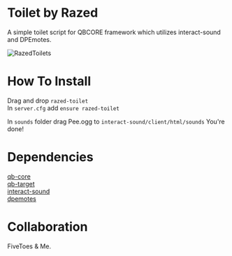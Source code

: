 # Toilet by Razed
A simple toilet script for QBCORE framework which utilizes interact-sound and DPEmotes.

![RazedToilets](https://user-images.githubusercontent.com/91488137/197047311-76a093e1-1586-474a-a2ce-190b9805a498.png)

# How To Install
Drag and drop `razed-toilet`\
In `server.cfg` add `ensure razed-toilet`

In `sounds` folder drag Pee.ogg to `interact-sound/client/html/sounds`
You're done!

# Dependencies
[qb-core](https://github.com/qbcore-framework/qb-core)\
[qb-target](https://github.com/qbcore-framework/qb-target)\
[interact-sound](https://github.com/qbcore-framework/interact-sound)\
[dpemotes](https://github.com/andristum/dpemotes)

# Collaboration
FiveToes & Me.
